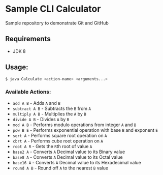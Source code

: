 # Sample CLI Calculator
Sample repository to demonstrate Git and GitHub

## Requirements
- JDK 8

## Usage:
```bash
$ java Calculate <action-name> <arguments...>
```

### Available Actions:
- `add A B` - Adds `A` and `B`
- `subtract A B` - Subtracts the `B` from `A`
- `multiply A B` - Multiplies the `A` by `B`
- `divide A B` - Divides `A` by `B`
- `mod A B` - Performs modulo operations from integer `A` and `B`
- `pow B E` - Performs exponential operation with base `B` and exponent `E`
- `sqrt A` - Performs square root operation on `A`
- `cbrt A` - Performs cube root operation on `A`
- `root A R` - Gets the `R`th root of value `A`
- `base2 A` - Converts `A` Decimal value to its Binary value
- `base8 A` - Converts `A` Decimal value to its Octal value
- `base16 A` - Converts `A` Decimal value to its Hexadecimal value
- `round A B` - Round off `A` to the nearest `B` value

